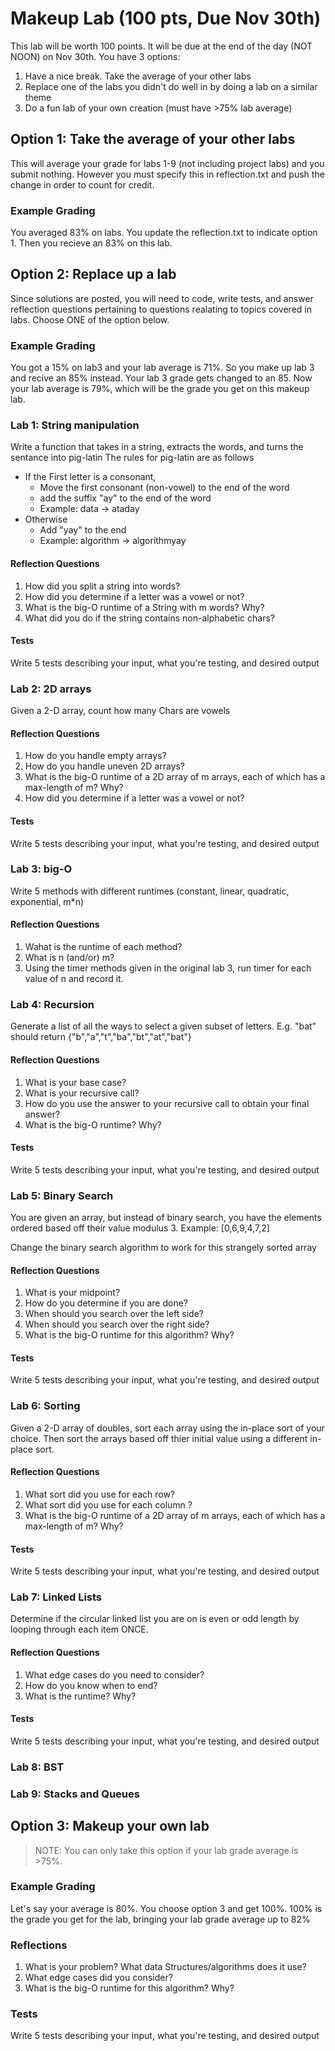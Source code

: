 # Makeup Lab (100 pts, Due Nov 30th)
This lab will be worth 100 points. It will be due at the end of the day (NOT NOON) on Nov 30th. You have 3 options:
1) Have a nice break. Take the average of your other labs
2) Replace one of the labs you didn't do well in by doing a lab on a similar theme 
3) Do a fun lab of your own creation (must have >75% lab average)

## Option 1: Take the average of your other labs
This will average your grade for labs 1-9 (not including project labs) and you submit nothing. However you must specify this in reflection.txt and push the change in order to count for credit. 
### Example Grading
You averaged 83% on labs. You update the reflection.txt to indicate option 1. Then you recieve an 83% on this lab.

## Option 2: Replace up a lab
Since solutions are posted, you will need to code, write tests, and answer reflection questions pertaining to questions realating to topics covered in labs. Choose ONE of the option below. 

### Example Grading
You got a 15% on lab3 and your lab average is 71%. So you make up lab 3 and recive an 85% instead. Your lab 3 grade gets changed to an 85. Now your lab average is 79%, which will be the grade you get on this makeup lab.

### Lab 1: String manipulation
Write a function that takes in a string, extracts the words, and turns the sentance into pig-latin
The rules for pig-latin are as follows
* If the First letter is a consonant, 
    * Move the first consonant (non-vowel) to the end of the word
    * add the suffix "ay" to the end of the word
    * Example: data -> ataday
* Otherwise
  * Add "yay" to the end
  * Example: algorithm -> algorithmyay 


#### Reflection Questions
1) How did you split a string into words?
2) How did you determine if a letter was a vowel or not?
3) What is the big-O runtime of a String with m words? Why?
4) What did you do if the string contains non-alphabetic chars?

#### Tests
Write 5 tests describing your input, what you're testing, and desired output

### Lab 2: 2D arrays
Given a 2-D array, count how many Chars are vowels
#### Reflection Questions
1) How do you handle empty arrays?
2) How do you handle uneven 2D arrays?
3) What is the big-O runtime of a 2D array of m arrays, each of which has a max-length of m? Why?
4) How did you determine if a letter was a vowel or not?

#### Tests
Write 5 tests describing your input, what you're testing, and desired output

### Lab 3: big-O
Write 5 methods with different runtimes (constant, linear, quadratic, exponential, m*n)
#### Reflection Questions
1) Wahat is the runtime of each method?
2) What is n (and/or) m?
3) Using the timer methods given in the original lab 3, run timer for each value of n and record it. 

### Lab 4: Recursion
Generate a list of all the ways to select a given subset of letters. E.g. "bat" should return {"b","a","t","ba","bt","at","bat"}
#### Reflection Questions
1) What is your base case?
2) What is your recursive call?
3) How do you use the answer to your recursive call to obtain your final answer?
4) What is the big-O runtime? Why?

#### Tests
Write 5 tests describing your input, what you're testing, and desired output

### Lab 5: Binary Search
You are given an array, but instead of binary search, you have the elements ordered based off their value modulus 3. Example:
[0,6,9,4,7,2]

Change the binary search algorithm to work for this strangely sorted array

#### Reflection Questions
1) What is your midpoint?
2) How do you determine if you are done?
3) When should you search over the left side?
4) When should you search over the right side?
5) What is the big-O runtime for this algorithm? Why?

#### Tests
Write 5 tests describing your input, what you're testing, and desired output

### Lab 6: Sorting
Given a 2-D array of doubles, sort each array using the in-place sort of your choice. Then sort the arrays based off thier initial value using a different in-place sort.
#### Reflection Questions
1) What sort did you use for each row?
2) What sort did you use for each column ?
3) What is the big-O runtime of a 2D array of m arrays, each of which has a max-length of m? Why?

#### Tests
Write 5 tests describing your input, what you're testing, and desired output

### Lab 7: Linked Lists
Determine if the circular linked list you are on is even or odd length by looping through each item ONCE. 
#### Reflection Questions
1) What edge cases do you need to consider?
2) How do you know when to end?
3) What is the runtime? Why?

#### Tests
Write 5 tests describing your input, what you're testing, and desired output

### Lab 8: BST

### Lab 9: Stacks and Queues

## Option 3: Makeup your own lab
> NOTE: You can only take this option if your lab grade average is >75%. 
### Example Grading
Let's say your average is 80%. You choose option 3 and get 100%. 100% is the grade you get for the lab, bringing your lab grade average up to 82%
### Reflections
1) What is your problem? What data Structures/algorithms does it use?
2) What edge cases did you consider?
3) What is the big-O runtime for this algorithm? Why?

### Tests
Write 5 tests describing your input, what you're testing, and desired output
